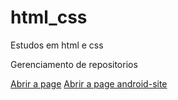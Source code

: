 # html_css
 Estudos em html e css

 Gerenciamento de repositorios

 <a href="https://gabriel3core.github.io/html_css">Abrir a page</a>
 <a href="https://gabriel3core.github.io/course-project_base/">Abrir a page android-site</a>